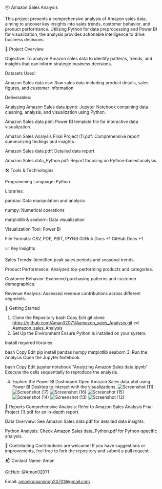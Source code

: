 📦 Amazon Sales Analysis

This project presents a comprehensive analysis of Amazon sales data, aiming to uncover key insights into sales trends, customer behavior, and product performance. Utilizing Python for data preprocessing and Power BI for visualization, the analysis provides actionable intelligence to drive business decisions.

📝 Project Overview

Objective: To analyze Amazon sales data to identify patterns, trends, and insights that can inform strategic business decisions.

Datasets Used:

Amazon Sales data.csv: Raw sales data including product details, sales figures, and customer information.

Deliverables:

Analyzing Amazon Sales data.ipynb: Jupyter Notebook containing data cleaning, analysis, and visualization using Python.

Amazon Sales data.pbit: Power BI template file for interactive data visualization.

Amazon Sales Analysis Final Project (1).pdf: Comprehensive report summarizing findings and insights.

Amazon Sales data.pdf: Detailed data report.

Amazon Sales data_Python.pdf: Report focusing on Python-based analysis.

🛠️ Tools & Technologies

Programming Language: Python

Libraries:

pandas: Data manipulation and analysis

numpy: Numerical operations

matplotlib & seaborn: Data visualization

Visualization Tool: Power BI

File Formats: CSV, PDF, PBIT, IPYNB
GitHub Docs
+1
GitHub Docs
+1

📈 Key Insights

Sales Trends: Identified peak sales periods and seasonal trends.

Product Performance: Analyzed top-performing products and categories.

Customer Behavior: Examined purchasing patterns and customer demographics.

Revenue Analysis: Assessed revenue contributions across different segments.

🚀 Getting Started
1. Clone the Repository
bash
Copy
Edit
git clone https://github.com/Aman02071/Aamazon_sales_Analysis.git
cd Aamazon_sales_Analysis
2. Set Up the Environment
Ensure Python is installed on your system.

Install required libraries:

bash
Copy
Edit
pip install pandas numpy matplotlib seaborn
3. Run the Analysis
Open the Jupyter Notebook:

bash
Copy
Edit
jupyter notebook "Analyzing Amazon Sales data.ipynb"
Execute the cells sequentially to reproduce the analysis.

4. Explore the Power BI Dashboard
Open Amazon Sales data.pbit using Power BI Desktop to interact with the visualizations.
![Screenshot (11)](https://github.com/user-attachments/assets/0e7e0472-78a1-4779-a315-f593b6875e21)![Screenshot (17)](https://github.com/user-attachments/assets/2de9d127-ccf1-476c-aadf-1b115a8bbf3f)
![Screenshot (16)](https://github.com/user-attachments/assets/47456576-22ec-4985-b446-fe8a242ed25c)
![Screenshot (15)](https://github.com/user-attachments/assets/b5883caf-37c0-4f21-a75e-61b59c19b0fd)
![Screenshot (14)](https://github.com/user-attachments/assets/1c80a7d6-54d1-49f5-bd8d-66a778f3604f)
![Screenshot (13)](https://github.com/user-attachments/assets/ccdf7bdc-b4e3-4f63-bbca-7117fc8f7345)
![Screenshot (12)](https://github.com/user-attachments/assets/5755f3a4-cfd4-4d8a-a67e-f4fc566a3b4d)



📄 Reports
Comprehensive Analysis: Refer to Amazon Sales Analysis Final Project (1).pdf for an in-depth report.

Data Overview: See Amazon Sales data.pdf for detailed data insights.

Python Analysis: Check Amazon Sales data_Python.pdf for Python-specific analysis.

🤝 Contributing
Contributions are welcome! If you have suggestions or improvements, feel free to fork the repository and submit a pull request.

📬 Contact
Name: Aman

GitHub: @Aman02071

Email: amankumarsingh20701@gmail.com
